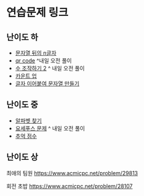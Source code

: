 # 연습문제 링크
## 난이도 하
- [문자열 뒤의 n글자](../programmers/Solution181910.java)
- [qr code](../programmers/Solution181903.java) ^내일 오전 풀이
- [수 조작하기 2](../programmers/Solution181925.java)  ^ 내일 오전 풀이
- [카운트 업](../programmers/Solution181920.java)
- [글자 이어붙여 문자열 만들기](../programmers/Solution181915.java)

## 난이도 중
- [알파벳 찾기](../boj/Main10809.java)
- [요세푸스 문제](../boj/Main1158.java)  ^ 내일 오전 풀이
- [추억 점수](../programmers/Solution176963.java)

## 난이도 상
최애의 팀원
https://www.acmicpc.net/problem/29813

회전 초밥
https://www.acmicpc.net/problem/28107